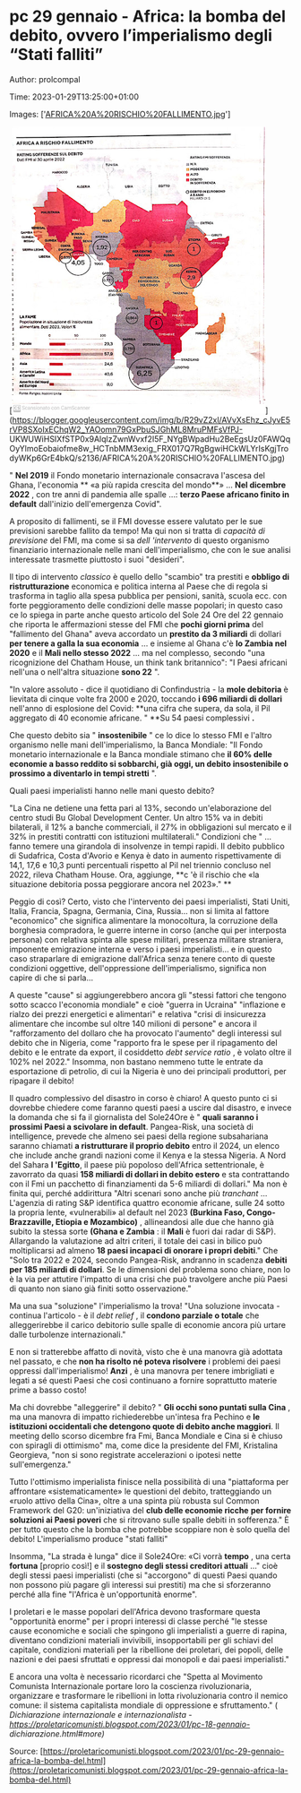 # pc 29 gennaio - Africa: la bomba del debito, ovvero l&#8217;imperialismo degli &#8220;Stati falliti&#8221;

Author: prolcompal

Time: 2023-01-29T13:25:00+01:00

Images: ['[AFRICA%20A%20RISCHIO%20FALLIMENTO.jpg](https://blogger.googleusercontent.com/img/b/R29vZ2xl/AVvXsEhz_cJyvE5rVP8SXoIxEChqW2_YAOomn79GxPbuSJGhML8MruPMFsVfPJ-UKWUWiHSIXfSTP0x9AlqlzZwnWvxf2I5F_NYgBWpadHu2BeEgsUz0FAWQqOyYlmoEobaiofme8w_HCTnbMM3exig_FRX017Q7RgBgwiHCkWLYrIsKgjTrodyWKp6GrE4bkQ/w453-h512/AFRICA%20A%20RISCHIO%20FALLIMENTO.jpg)']

<!--METADATA-->

[![](../Images/AFRICA%20A%20RISCHIO%20FALLIMENTO.jpg)](https://blogger.googleusercontent.com/img/b/R29vZ2xl/AVvXsEhz_cJyvE5rVP8SXoIxEChqW2_YAOomn79GxPbuSJGhML8MruPMFsVfPJ-
UKWUWiHSIXfSTP0x9AlqlzZwnWvxf2I5F_NYgBWpadHu2BeEgsUz0FAWQqOyYlmoEobaiofme8w_HCTnbMM3exig_FRX017Q7RgBgwiHCkWLYrIsKgjTrodyWKp6GrE4bkQ/s2136/AFRICA%20A%20RISCHIO%20FALLIMENTO.jpg)

" **Nel 2019** il Fondo monetario internazionale consacrava l'ascesa del
Ghana, l'economia ** «a più rapida crescita del mondo**» … **Nel dicembre
2022** , con tre anni di pandemia alle spalle …: **terzo Paese africano finito
in default** dall'inizio dell'emergenza Covid".

A proposito di fallimenti, se il FMI dovesse essere valutato per le sue
previsioni sarebbe fallito da tempo! Ma qui non si tratta di _capacità di
previsione_ del FMI, ma come si sa _dell 'intervento_ di questo organismo
finanziario internazionale nelle mani dell'imperialismo, che con le sue
analisi interessate trasmette piuttosto i suoi "desideri".

Il tipo di intervento _classico_ è quello dello "scambio" tra prestiti e
**obbligo di ristrutturazione** economica e politica interna al Paese che di
regola si trasforma in taglio alla spesa pubblica per pensioni, sanità, scuola
ecc. con forte peggioramento delle condizioni delle masse popolari; in questo
caso ce lo spiega in parte anche questo articolo del Sole 24 Ore del 22
gennaio che riporta le affermazioni stesse del FMI che **pochi giorni prima**
del "fallimento del Ghana" aveva accordato un  **prestito da 3 miliardi** di
dollari **per tenere a galla la sua economia** …  e insieme al Ghana c'è **lo
Zambia nel 2020** e il **Mali nello stesso 2022** … ma nel complesso, secondo
"una ricognizione del Chatham House, un think tank britannico": "I Paesi
africani nell'una o nell'altra situazione **sono 22** ".

"In valore assoluto - dice il quotidiano di Confindustria - la **mole
debitoria** è lievitata di cinque volte fra 2000 e 2020, toccando **i 696
miliardi di dollari** nell'anno di esplosione del Covid: **una cifra che
supera, da sola, il Pil aggregato di 40 economie africane. " **Su 54 paesi
complessivi **.**

Che questo debito sia " **insostenibile** " ce lo dice lo stesso FMI e l'altro
organismo nelle mani dell'imperialismo, la Banca Mondiale: "Il Fondo monetario
internazionale e la Banca mondiale stimano che **il 60% delle economie a basso
reddito si sobbarchi, già oggi, un debito insostenibile o prossimo a
diventarlo in tempi stretti** ".

Quali paesi imperialisti hanno nelle mani questo debito?

"La Cina ne detiene una fetta pari al 13%, secondo un'elaborazione del centro
studi Bu Global Development Center. Un altro 15% va in debiti bilaterali, il
12% a banche commerciali, il 27% in obbligazioni sul mercato e il 32% in
prestiti contratti con istituzioni multilaterali." Condizioni che " … fanno
temere una girandola di insolvenze in tempi rapidi. Il debito pubblico di
Sudafrica, Costa d'Avorio e Kenya è dato in aumento rispettivamente di 14,1,
17,6 e 10,3 punti percentuali rispetto al Pil nel triennio concluso nel 2022,
rileva Chatham House. Ora, aggiunge, **c 'è il rischio che «la situazione
debitoria possa peggiorare ancora nel 2023»." **

Peggio di così? Certo, visto che l'intervento dei paesi imperialisti, Stati
Uniti, Italia, Francia, Spagna, Germania, Cina, Russia… non si limita al
fattore "economico" che significa alimentare la monocoltura, la corruzione
della borghesia compradora, le guerre interne in corso (anche qui per
interposta persona) con relativa spinta alle spese militari, presenza militare
straniera, imponente emigrazione interna e verso i paesi imperialisti… e in
questo caso straparlare di emigrazione dall'Africa senza tenere conto di
queste condizioni oggettive, dell'oppressione dell'imperialismo, significa non
capire di che si parla…

A queste "cause" si aggiungerebbero ancora gli "stessi fattori che tengono
sotto scacco l'economia mondiale" e cioè "guerra in Ucraina" "inflazione e
rialzo dei prezzi energetici e alimentari" e relativa "crisi di insicurezza
alimentare che incombe sul oltre 140 milioni di persone" e ancora il
"rafforzamento del dollaro che ha provocato l'aumento" degli interessi sul
debito che in Nigeria, come "rapporto fra le spese per il ripagamento del
debito e le entrate da export, il cosiddetto _debt service ratio_ , è volato
oltre il 102% nel 2022." Insomma, non bastano nemmeno tutte le entrate da
esportazione di petrolio, di cui la Nigeria è uno dei principali produttori,
per ripagare il debito!

Il quadro complessivo del disastro in corso è chiaro! A questo punto ci si
dovrebbe chiedere come faranno questi paesi a uscire dal disastro, e invece la
domanda che si fa il giornalista del Sole24Ore è " **quali saranno i prossimi
Paesi a scivolare in default**. Pangea-Risk, una società di intelligence,
prevede che almeno sei paesi della regione subsahariana saranno chiamati **a
ristrutturare il proprio debito** entro il 2024, un elenco che include anche
grandi nazioni come il Kenya e la stessa Nigeria. A Nord del Sahara **l
'Egitto**, il paese più popoloso dell'Africa settentrionale, è zavorrato da
quasi **158 miliardi di dollari in debito estero** e sta contrattando con il
Fmi un pacchetto di finanziamenti da 5-6 miliardi di dollari." Ma non è finita
qui, perché addirittura "Altri scenari sono anche più _tranchant_ … L'agenzia
di rating S&P identifica quattro economie africane, sulle 24 sotto la propria
lente, «vulnerabili» al default nel 2023 **(Burkina Faso, Congo-Brazzaville,
Etiopia e Mozambico)** , allineandosi alle due che hanno già subito la stessa
sorte **(Ghana e Zambia** : il **Mali** è fuori dai radar di S&P). Allargando
la valutazione ad altri criteri, il totale dei casi in bilico può
moltiplicarsi ad almeno **18 paesi incapaci di onorare i propri debiti**." Che
"Solo tra 2022 e 2024, secondo Pangea-Risk, andranno in scadenza **debiti per
185 miliardi di dollari**. Se le dimensioni del problema sono chiare, non lo è
la via per attutire l'impatto di una crisi che può travolgere anche più Paesi
di quanto non siano già finiti sotto osservazione."

Ma una sua "soluzione" l'imperialismo la trova! "Una soluzione invocata -
continua l'articolo - è il _debt relief_ , il **condono parziale o totale**
che alleggerirebbe il carico debitorio sulle spalle di economie ancora più
urtare dalle turbolenze internazionali."

E non si tratterebbe affatto di novità, visto che è una manovra già adottata
nel passato, e che **non ha risolto né poteva risolvere** i problemi dei paesi
oppressi dall'imperialismo! **Anzi** , è una manovra per tenere imbrigliati e
legati a sé questi Paesi che così continuano a fornire soprattutto materie
prime a basso costo!

Ma chi dovrebbe "alleggerire" il debito? " **Gli occhi sono puntati sulla
Cina** , ma una manovra di impatto richiederebbe un'intesa fra Pechino e **le
istituzioni occidentali che detengono quote di debito anche maggiori**. Il
meeting dello scorso dicembre fra Fmi, Banca Mondiale e Cina si è chiuso con
spiragli di ottimismo" ma, come dice la presidente del FMI, Kristalina
Georgieva, "non si sono registrate accelerazioni o ipotesi nette
sull'emergenza."

Tutto l'ottimismo imperialista finisce nella possibilità di una "piattaforma
per affrontare «sistematicamente» le questioni del debito, tratteggiando un
«ruolo attivo della Cina», oltre a una spinta più robusta sul Common Framework
del G20: un'iniziativa del **club delle economie ricche** **per fornire
soluzioni ai Paesi poveri** che si ritrovano sulle spalle debiti in
sofferenza." È per tutto questo che la bomba che potrebbe scoppiare non è solo
quella del debito! L'imperialismo produce "stati falliti"

Insomma, "La strada è lunga" dice il Sole24Ore: «Ci vorrà **tempo** , una
certa **fortuna** [proprio così!] e il **sostegno degli stessi creditori
attuali** …" cioè degli stessi paesi imperialisti (che si "accorgono" di
questi Paesi quando non possono più pagare gli interessi sui prestiti) ma che
si sforzeranno perché alla fine "l'Africa è un'opportunità enorme".

I proletari e le masse popolari dell'Africa devono trasformare questa
"opportunità enorme" per i propri interessi di classe perché "le stesse cause
economiche e sociali che spingono gli imperialisti a guerre di rapina,
diventano condizioni materiali invivibili, insopportabili per gli schiavi del
capitale, condizioni materiali per la ribellione dei proletari, dei popoli,
delle nazioni e dei paesi sfruttati e oppressi dai monopoli e dai paesi
imperialisti."

E ancora una volta è necessario ricordarci che "Spetta al Movimento Comunista
Internazionale portare loro la coscienza rivoluzionaria, organizzare e
trasformare le ribellioni in lotta rivoluzionaria contro il nemico comune: il
sistema capitalista mondiale di oppressione e sfruttamento." ( _Dichiarazione
internazionale e internazionalista -
https://proletaricomunisti.blogspot.com/2023/01/pc-18-gennaio-
dichiarazione.html#more)_

Source: [https://proletaricomunisti.blogspot.com/2023/01/pc-29-gennaio-africa-la-bomba-del.html](https://proletaricomunisti.blogspot.com/2023/01/pc-29-gennaio-africa-la-bomba-del.html)